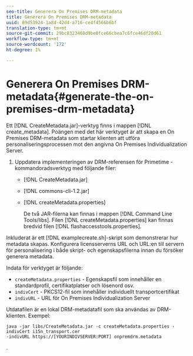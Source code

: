 ```yaml
---
seo-title: Generera On Premises DRM-metadata
title: Generera On Premises DRM-metadata
uuid: 89d53924-1a8d-42d4-a716-ce4f4566b6bf
translation-type: tm+mt
source-git-commit: 29bc8323460d9be0fce66cbea7c6fce46df20d61
workflow-type: tm+mt
source-wordcount: '172'
ht-degree: 1%

---
```



# Generera On Premises DRM-metadata{#generate-the-on-premises-drm-metadata}

Ett [!DNL CreateMetadata.jar]-verktyg finns i mappen [!DNL create_metadata]. Poängen med det här verktyget är att skapa en On Premises DRM-metadata som startar klienten att utföra personaliseringsprocessen mot den angivna On Premises Individualization Server.

1. Uppdatera implementeringen av DRM-referensen för Primetime - kommandoradsverktyg med följande filer:

   * [!DNL CreateMetadata.jar]
   * [!DNL commons-cli-1.2.jar]
   * [!DNL createMetadata.properties]

      De två JAR-filerna kan finnas i mappen [!DNL Command Line Tools/libs]. Filen [!DNL createMetadata.properties] kan finnas bredvid filen [!DNL flashaccesstools.properties].

<!--<a id="example_2116349CA33642CD9293EAD94A532ED8"></a>-->

Inkluderat är ett [!DNL examplecreate.sh]-skript som demonstrerar hur metadata skapas. Konfigurera licensserverns URL och URL:en till servern för personalisering i både skript- och egenskapsfilerna innan du försöker generera metadata.

Indata för verktyget är följande:

* `createMetadata.properties` - Egenskapsfil som innehåller en standardprofil, certifikatplatser och lösenord osv.
* `indivCert` - PKCS12-fil som innehåller individuellt transportcertifikat
* `indivURL` - URL för On Premises Individualization Server

Utdatafilen är en lokal DRM-metadatafil som ska användas av DRM-klienten. Exempel:

```
java -jar libs/CreateMetadata.jar -c createMetadata.properties -indivCert i15n_transport.cer
-indivURL https://[YOURINDIVSERVER:PORT] onpremdrm.metadata
```

.